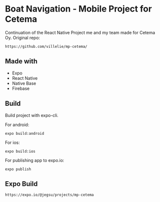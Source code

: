 # Boat Navigation - Mobile Project for Cetema

Continuation of the React Native Project me and my team made for Cetema Oy.
Original repo: 
```
https://github.com/villelie/mp-cetema/
```

## Made with
- Expo
- React Native
- Native Base
- Firebase

## Build
Build project with expo-cli.

For android:
```
expo build:android
```
For ios:
```
expo build:ios
```
For publishing app to expo.io:
```
expo publish
```

## Expo Build

```
https://expo.io/@jegsu/projects/mp-cetema
```